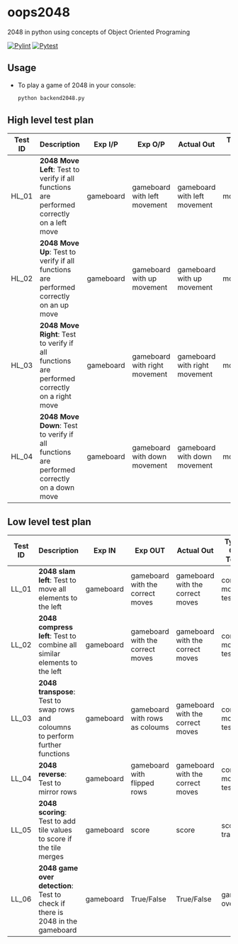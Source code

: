 # oops2048
2048 in python using concepts of Object Oriented Programing

[![Pylint](https://github.com/technocrat13/oops2048/actions/workflows/Pylint.yml/badge.svg)](https://github.com/technocrat13/oops2048/actions/workflows/Pylint.yml)
[![Pytest](https://github.com/technocrat13/oops2048/actions/workflows/Pytest.yml/badge.svg)](https://github.com/technocrat13/oops2048/actions/workflows/Pytest.yml)


## Usage
	
* To play a game of 2048 in your console:

	```bash
	python backend2048.py
	```



## High level test plan

| **Test ID** | **Description**                                              | **Exp I/P** | **Exp O/P** | **Actual Out** |**Type Of Test** |
|-------------|--------------------------------------------------------------|------------|-------------|----------------|------------------|
|  HL_01      |**2048 Move Left**: Test to verify if all functions are performed correctly on a left move |gameboard |gameboard with left movement| gameboard with left movement|movement |
|  HL_02      |**2048 Move Up**: Test to verify if all functions are performed correctly on an up move |gameboard |gameboard with up movement| gameboard with up movement|movement |
|  HL_03      |**2048 Move Right**: Test to verify if all functions are performed correctly on a right move |gameboard |gameboard with right movement| gameboard with right movement|movement |
|  HL_04      |**2048 Move Down**: Test to verify if all functions are performed correctly on a down move |gameboard |gameboard with down movement| gameboard with down movement|movement |


## Low level test plan

| **Test ID** | **Description**                                              | **Exp IN** | **Exp OUT** | **Actual Out** |**Type Of Test**  |    
|-------------|--------------------------------------------------------------|------------|-------------|----------------|------------------|
|  LL_01   |**2048 slam left**: Test to move all elements to the left|gameboard |gameboard with the correct moves |gameboard with the correct moves |core move test |
|  LL_02   |**2048 compress left**: Test to combine all similar elements to the left|gameboard |gameboard with the correct moves |gameboard with the correct moves |core move test |
|  LL_03   |**2048 transpose**: Test to swap rows and coloumns to perform further functions|gameboard |gameboard with rows as coloums |gameboard with the correct moves |core move test |
|  LL_04   |**2048 reverse**: Test to mirror rows|gameboard |gameboard with flipped rows |gameboard with the correct moves |core move test |
|  LL_05   |**2048 scoring**: Test to add tile values to score if the tile merges |gameboard |score |score |score tracker |
|  LL_06   |**2048 game over detection**: Test to check if there is 2048 in the gameboard|gameboard |True/False |True/False |game over |


